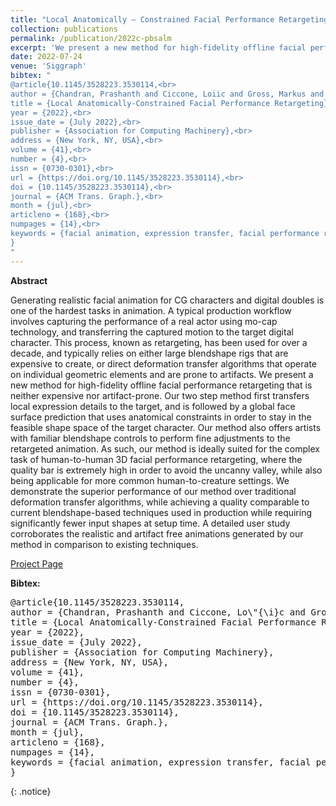 ```yaml
---
title: "Local Anatomically – Constrained Facial Performance Retargeting"
collection: publications
permalink: /publication/2022c-pbsalm
excerpt: 'We present a new method for high-fidelity offline facial performance retargeting that is neither expensive nor artifact-prone.  [[Project Page]](https://studios.disneyresearch.com/2022/07/24/local-anatomically-constrained-facial-performance-retargeting/)'
date: 2022-07-24
venue: 'Siggraph'
bibtex: "
@article{10.1145/3528223.3530114,<br>
author = {Chandran, Prashanth and Ciccone, Loiic and Gross, Markus and Bradley, Derek},<br>
title = {Local Anatomically-Constrained Facial Performance Retargeting},<br>
year = {2022},<br>
issue_date = {July 2022},<br>
publisher = {Association for Computing Machinery},<br>
address = {New York, NY, USA},<br>
volume = {41},<br>
number = {4},<br>
issn = {0730-0301},<br>
url = {https://doi.org/10.1145/3528223.3530114},<br>
doi = {10.1145/3528223.3530114},<br>
journal = {ACM Trans. Graph.},<br>
month = {jul},<br>
articleno = {168},<br>
numpages = {14},<br>
keywords = {facial animation, expression transfer, facial performance retargeting}<br>
}
"
---
```


**Abstract**
<p>
Generating realistic facial animation for CG characters and digital doubles is one of the hardest tasks in animation. A typical production workflow involves capturing the performance of a real actor using mo-cap technology, and transferring the captured motion to the target digital character. This process, known as retargeting, has been used for over a decade, and typically relies on either large blendshape rigs that are expensive to create, or direct deformation transfer algorithms that operate on individual geometric elements and are prone to artifacts. We present a new method for high-fidelity offline facial performance retargeting that is neither expensive nor artifact-prone. Our two step method first transfers local expression details to the target, and is followed by a global face surface prediction that uses anatomical constraints in order to stay in the feasible shape space of the target character. Our method also offers artists with familiar blendshape controls to perform fine adjustments to the retargeted animation. As such, our method is ideally suited for the complex task of human-to-human 3D facial performance retargeting, where the quality bar is extremely high in order to avoid the uncanny valley, while also being applicable for more common human-to-creature settings. We demonstrate the superior performance of our method over traditional deformation transfer algorithms, while achieving a quality comparable to current blendshape-based techniques used in production while requiring significantly fewer input shapes at setup time. A detailed user study corroborates the realistic and artifact free animations generated by our method in comparison to existing techniques.
</p>

[Project Page](https://studios.disneyresearch.com/2022/07/24/local-anatomically-constrained-facial-performance-retargeting/)

**Bibtex:** 
<pre>
@article{10.1145/3528223.3530114,
author = {Chandran, Prashanth and Ciccone, Lo\"{\i}c and Gross, Markus and Bradley, Derek},
title = {Local Anatomically-Constrained Facial Performance Retargeting},
year = {2022},
issue_date = {July 2022},
publisher = {Association for Computing Machinery},
address = {New York, NY, USA},
volume = {41},
number = {4},
issn = {0730-0301},
url = {https://doi.org/10.1145/3528223.3530114},
doi = {10.1145/3528223.3530114},
journal = {ACM Trans. Graph.},
month = {jul},
articleno = {168},
numpages = {14},
keywords = {facial animation, expression transfer, facial performance retargeting}
}
</pre>
{: .notice}